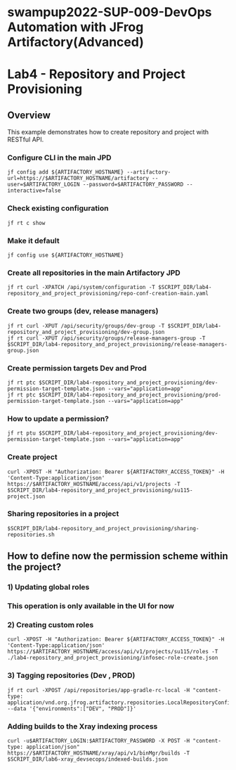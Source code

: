 # swampup2022-SUP-009-DevOps Automation with JFrog Artifactory(Advanced) 
# Lab4 - Repository and Project Provisioning

## Overview
This example demonstrates how to create repository and project with RESTful API.

### Configure CLI in the main JPD
```console
jf config add ${ARTIFACTORY_HOSTNAME} --artifactory-url=https://$ARTIFACTORY_HOSTNAME/artifactory --user=$ARTIFACTORY_LOGIN --password=$ARTIFACTORY_PASSWORD --interactive=false
```

### Check existing configuration
```console
jf rt c show
```

### Make it default
```console
jf config use ${ARTIFACTORY_HOSTNAME}
```

### Create all repositories in the main Artifactory JPD
```console
jf rt curl -XPATCH /api/system/configuration -T $SCRIPT_DIR/lab4-repository_and_project_provisioning/repo-conf-creation-main.yaml
```

### Create two groups (dev, release managers)
```console
jf rt curl -XPUT /api/security/groups/dev-group -T $SCRIPT_DIR/lab4-repository_and_project_provisioning/dev-group.json
jf rt curl -XPUT /api/security/groups/release-managers-group -T $SCRIPT_DIR/lab4-repository_and_project_provisioning/release-managers-group.json
```

### Create permission targets Dev and Prod
```console
jf rt ptc $SCRIPT_DIR/lab4-repository_and_project_provisioning/dev-permission-target-template.json --vars="application=app"
jf rt ptc $SCRIPT_DIR/lab4-repository_and_project_provisioning/prod-permission-target-template.json --vars="application=app"
```

### How to update a permission?
```console
jf rt ptu $SCRIPT_DIR/lab4-repository_and_project_provisioning/dev-permission-target-template.json --vars="application=app"
```

### Create project
```console
curl -XPOST -H "Authorization: Bearer ${ARTIFACTORY_ACCESS_TOKEN}" -H 'Content-Type:application/json' https://$ARTIFACTORY_HOSTNAME/access/api/v1/projects -T  $SCRIPT_DIR/lab4-repository_and_project_provisioning/su115-project.json
```

### Sharing repositories in a project
```console
$SCRIPT_DIR/lab4-repository_and_project_provisioning/sharing-repositories.sh
```

## How to define now the permission scheme within the project?
### 1) Updating global roles
### This operation is only available in the UI for now

### 2) Creating custom roles
```console
curl -XPOST -H "Authorization: Bearer ${ARTIFACTORY_ACCESS_TOKEN}" -H 'Content-Type:application/json' https://$ARTIFACTORY_HOSTNAME/access/api/v1/projects/su115/roles -T ./lab4-repository_and_project_provisioning/infosec-role-create.json
```

### 3) Tagging repositories (Dev , PROD)
```console
jf rt curl -XPOST /api/repositories/app-gradle-rc-local -H "content-type: application/vnd.org.jfrog.artifactory.repositories.LocalRepositoryConfiguration+json" --data '{"environments":["DEV", "PROD"]}'
```

### Adding builds to the Xray indexing process
```console
curl -u$ARTIFACTORY_LOGIN:$ARTIFACTORY_PASSWORD -X POST -H "content-type: application/json"  https://$ARTIFACTORY_HOSTNAME/xray/api/v1/binMgr/builds -T $SCRIPT_DIR/lab6-xray_devsecops/indexed-builds.json
```
